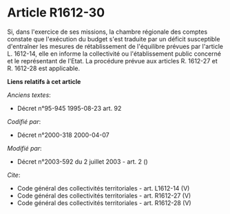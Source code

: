 # Article R1612-30

Si, dans l'exercice de ses missions, la chambre régionale des comptes constate que l'exécution du budget s'est traduite par
un déficit susceptible d'entraîner les mesures de rétablissement de l'équilibre prévues par l'article L. 1612-14, elle en
informe la collectivité ou l'établissement public concerné et le représentant de l'Etat. La procédure prévue aux articles R.
1612-27 et R. 1612-28 est applicable.

**Liens relatifs à cet article**

_Anciens textes_:

  - Décret n°95-945 1995-08-23 art. 92

_Codifié par_:

  - Décret n°2000-318 2000-04-07

_Modifié par_:

  - Décret n°2003-592 du 2 juillet 2003 - art. 2 ()

_Cite_:

  - Code général des collectivités territoriales - art. L1612-14 (V)
  - Code général des collectivités territoriales - art. R1612-27 (V)
  - Code général des collectivités territoriales - art. R1612-28 (V)
